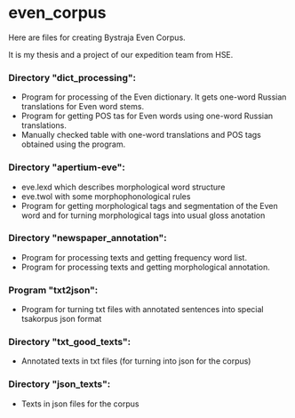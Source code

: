 # even_corpus
Here are files for creating Bystraja Even Corpus.

It is my thesis and a project of our expedition team from HSE.

### Directory "dict_processing":
- Program for processing of the Even dictionary. It gets one-word Russian translations for Even word stems.
- Program for getting POS tas for Even words using one-word Russian translations.
- Manually checked table with one-word translations and POS tags obtained using the program.

### Directory "apertium-eve":
- eve.lexd which describes morphological word structure
- eve.twol with some morphophonological rules
- Program for getting morphological tags and segmentation of the Even word and for turning morphological tags into usual gloss anotation

### Directory "newspaper_annotation":
- Program for processing texts and getting frequency word list.
- Program for processing texts and getting morphological annotation.

### Program "txt2json":
- Program for turning txt files with annotated sentences into special tsakorpus json format

### Directory "txt_good_texts":
- Annotated texts in txt files (for turning into json for the corpus)

### Directory "json_texts":
- Texts in json files for the corpus
